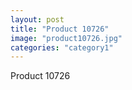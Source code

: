 ```yaml
---
layout: post
title: "Product 10726"
image: "product10726.jpg"
categories: "category1"
---
```

Product 10726

